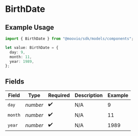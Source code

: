 # BirthDate

## Example Usage

```typescript
import { BirthDate } from "@moovio/sdk/models/components";

let value: BirthDate = {
  day: 9,
  month: 11,
  year: 1989,
};
```

## Fields

| Field              | Type               | Required           | Description        | Example            |
| ------------------ | ------------------ | ------------------ | ------------------ | ------------------ |
| `day`              | *number*           | :heavy_check_mark: | N/A                | 9                  |
| `month`            | *number*           | :heavy_check_mark: | N/A                | 11                 |
| `year`             | *number*           | :heavy_check_mark: | N/A                | 1989               |